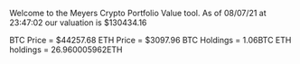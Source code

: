 Welcome to the Meyers Crypto Portfolio Value tool. 
As of 08/07/21 at 23:47:02 our valuation is $130434.16 

BTC Price = $44257.68
 ETH Price = $3097.96
BTC Holdings = 1.06BTC
 ETH holdings = 26.960005962ETH 

